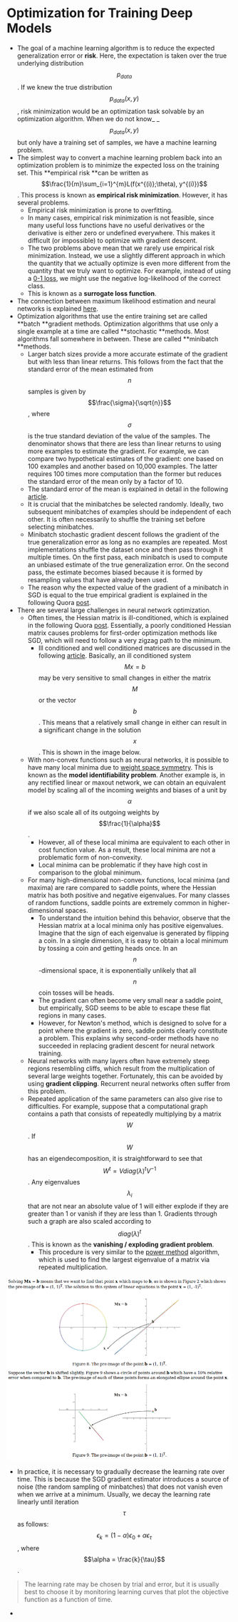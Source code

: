 # Optimization for Training Deep Models

* The goal of a machine learning algorithm is to reduce the expected generalization error or **risk**. Here, the expectation is taken over the true underlying distribution $$p_{data}$$. If we knew the true distribution $$p_{data}(x, y)$$, risk minimization would be an optimization task solvable by an optimization algorithm. When we do not know_ _$$p_{data}(x, y)$$ but only have a training set of samples, we have a machine learning problem.
* The simplest way to convert a machine learning problem back into an optimization problem is to minimize the expected loss on the training set. This **empirical risk **can be written as $$\frac{1}{m}\sum_{i=1}^{m}L(f(x^{(i)};\theta), y^{(i)})$$. This process is known as **empirical risk minimization**. However, it has several problems.
  * Empirical risk minimization is prone to overfitting. 
  * In many cases, empirical risk minimization is not feasible, since many useful loss functions have no useful derivatives or the derivative is either zero or undefined everywhere. This makes it difficult \(or impossible\) to optimize with gradient descent.
  * The two problems above mean that we rarely use empirical risk minimization. Instead, we use a slightly different approach in which the quantity that we actually optimize is even more different from the quantity that we truly want to optimize. For example, instead of using a [0-1 loss](https://stats.stackexchange.com/questions/284028/0-1-loss-function-explanation), we might use the negative log-likelihood of the correct class.
  * This is known as a **surrogate loss function**.
* The connection between maximum likelihood estimation and neural networks is explained [here](https://stats.stackexchange.com/questions/297749/how-meaningful-is-the-connection-between-mle-and-cross-entropy-in-deep-learning).
* Optimization algorithms that use the entire training set are called **batch **gradient methods. Optimization algorithms that use only a single example at a time are called **stochastic **methods. Most algorithms fall somewhere in between. These are called **minibatch **methods.
  * Larger batch sizes provide a more accurate estimate of the gradient but with less than linear returns. This follows from the fact that the standard error of the mean estimated from $$n$$ samples is given by $$\frac{\sigma}{\sqrt{n}}$$, where $$\sigma$$ is the true standard deviation of the value of the samples. The denominator shows that there are less than linear returns to using more examples to estimate the gradient. For example, we can compare two hypothetical estimates of the gradient: one based on 100 examples and another based on 10,000 examples. The latter requires 100 times more computation than the former but reduces the standard error of the mean only by a factor of 10. 
  * The standard error of the mean is explained in detail in the following [article](http://www.biostathandbook.com/standarderror.html).
  * It is crucial that the minibatches be selected randomly. Ideally, two subsequent minibatches of examples should be independent of each other. It is often necessarily to shuffle the training set before selecting minibatches.
  * Minibatch stochastic gradient descent follows the gradient of the true generalization error as long as no examples are repeated. Most implementations shuffle the dataset once and then pass through it multiple times. On the first pass, each minibatch is used to compute an unbiased estimate of the true generalization error. On the second pass, the estimate becomes biased because it is formed by resampling values that have already been used.
  * The reason why the expected value of the gradient of a minibatch in SGD is equal to the true empirical gradient is explained in the following Quora [post](https://www.quora.com/How-does-one-show-that-the-expected-value-of-a-mini-batch-in-SGD-is-equal-to-the-true-empirical-gradient).
* There are several large challenges in neural network optimization.
  * Often times, the Hessian matrix is ill-conditioned, which is explained in the following Quora [post](https://www.quora.com/What-does-it-mean-to-have-a-poorly-conditioned-Hessian-matrix). Essentially, a poorly conditioned Hessian matrix causes problems for first-order optimization methods like SGD, which will need to follow a very zigzag path to the minimum.
    * Ill conditioned and well conditioned matrices are discussed in the following [article](https://ece.uwaterloo.ca/~dwharder/NumericalAnalysis/04LinearAlgebra/illconditioned/). Basically, an ill conditioned system $$Mx = b$$ may be very sensitive to small changes in either the matrix $$M$$ or the vector $$b$$. This means that a relatively small change in either can result in a significant change in the solution $$x$$. This is shown in the image below.
  * With non-convex functions such as neural networks, it is possible to have many local minima due to [weight space symmetry](https://arxiv.org/pdf/1511.01029.pdf). This is known as the **model identifiability problem**. Another example is, in any rectified linear or maxout network, we can obtain an equivalent model by scaling all of the incoming weights and biases of a unit by $$\alpha$$ if we also scale all of its outgoing weights by $$\frac{1}{\alpha}$$. 
    * However, all of these local minima are equivalent to each other in cost function value. As a result, these local minima are not a problematic form of non-convexity.
    * Local minima can be problematic if they have high cost in comparison to the global minimum.
  * For many high-dimensional non-convex functions, local minima \(and maxima\) are rare compared to saddle points, where the Hessian matrix has both positive and negative eigenvalues. For many classes of random functions, saddle points are extremely common in higher-dimensional spaces.
    * To understand the intuition behind this behavior, observe that the Hessian matrix at a local minima only has positive eigenvalues. Imagine that the sign of each eigenvalue is generated by flipping a coin. In a single dimension, it is easy to obtain a local minimum by tossing a coin and getting heads once. In an $$n$$-dimensional space, it is exponentially unlikely that all $$n$$ coin tosses will be heads.
    * The gradient can often become very small near a saddle point, but empirically, SGD seems to be able to escape these flat regions in many cases.
    * However, for Newton's method, which is designed to solve for a point where the gradient is zero, saddle points clearly constitute a problem. This explains why second-order methods have no succeeded in replacing gradient descent for neural network training.
  * Neural networks with many layers often have extremely steep regions resembling cliffs, which result from the multiplication of several large weights together. Fortunately, this can be avoided by using **gradient clipping**. Recurrent neural networks often suffer from this problem.
  * Repeated application of the same parameters can also give rise to difficulties. For example, suppose that a computational graph contains a path that consists of repeatedly multiplying by a matrix $$W$$. If $$W$$ has an eigendecomposition, it is straightforward to see that $$W^{t} = V diag(\lambda)^{t}V^{-1}$$. Any eigenvalues $$\lambda_{i}$$ that are not near an absolute value of 1 will either explode if they are greater than 1 or vanish if they are less than 1. Gradients through such a graph are also scaled according to $$diag(\lambda)^{t}$$. This is known as the **vanishing / exploding gradient problem**.
    * This procedure is very similar to the [power method](https://en.wikipedia.org/wiki/Power_iteration) algorithm, which is used to find the largest eigenvalue of a matrix via repeated multiplication.

![](/assets/ill_conditioned_matrices.png)

* In practice, it is necessary to gradually decrease the learning rate over time. This is because the SGD gradient estimator introduces a source of noise \(the random sampling of minbatches\) that does not vanish even when we arrive at a minimum. Usually, we decay the learning rate linearly until iteration $$\tau$$ as follows: $$\epsilon_{k} = (1 - \alpha)\epsilon_{0} + \alpha\epsilon_{\tau}$$, where $$\alpha = \frac{k}{\tau}$$.

> The learning rate may be chosen by trial and error, but it is usually best to choose it by monitoring learning curves that plot the objective function as a function of time.

* 


